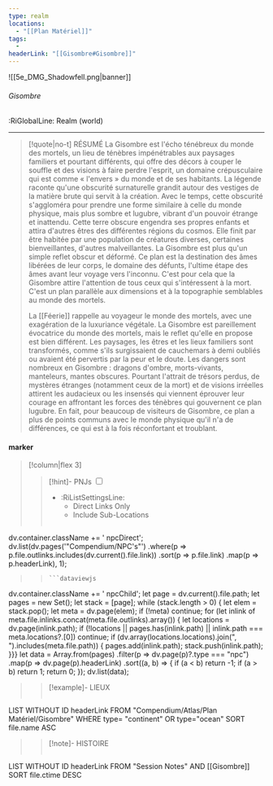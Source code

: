 ```yaml
---
type: realm
locations:
  - "[[Plan Matériel]]"
tags:
  - 
headerLink: "[[Gisombre#Gisombre]]"
---
```


![[5e_DMG_Shadowfell.png|banner]]
###### Gisombre
<span class="sub2">:RiGlobalLine: Realm (world)</span>
___

> [!quote|no-t] RÉSUMÉ
>La Gisombre est l'écho ténébreux du monde des mortels, un lieu de ténèbres impénétrables aux paysages familiers et pourtant différents, qui offre des décors à couper le souffle et des visions à faire perdre l'esprit, un domaine crépusculaire qui est comme « l'envers » du monde et de ses habitants. La légende raconte qu'une obscurité surnaturelle grandit autour des vestiges de la matière brute qui servit à la création. Avec le temps, cette obscurité s'aggloméra pour prendre une forme similaire à celle du monde physique, mais plus sombre et lugubre, vibrant d'un pouvoir étrange et inattendu. Cette terre obscure engendra ses propres enfants et attira d'autres êtres des différentes régions du cosmos. Elle finit par être habitée par une population de créatures diverses, certaines bienveillantes, d'autres malveillantes. La Gisombre est plus qu'un simple reflet obscur et déformé. Ce plan est la destination des âmes libérées de leur corps, le domaine des défunts, l'ultime étape des âmes avant leur voyage vers l'inconnu. C'est pour cela que la Gisombre attire l'attention de tous ceux qui s'intéressent à la mort. C'est un plan parallèle aux dimensions et à la topographie semblables au monde des mortels.
>
>La [[Féerie]] rappelle au voyageur le monde des mortels, avec une exagération de la luxuriance végétale. La Gisombre est pareillement évocatrice du monde des mortels, mais le reflet qu'elle en propose est bien différent. Les paysages, les êtres et les lieux familiers sont transformés, comme s'ils surgissaient de cauchemars à demi oubliés ou avaient été pervertis par la peur et le doute. Les dangers sont nombreux en Gisombre : dragons d'ombre, morts-vivants, manteleurs, mantes obscures. Pourtant l'attrait de trésors perdus, de mystères étranges (notamment ceux de la mort) et de visions irréelles attirent les audacieux ou les insensés qui viennent éprouver leur courage en affrontant les forces des ténèbres qui gouvernent ce plan lugubre. En fait, pour beaucoup de visiteurs de Gisombre, ce plan a plus de points communs avec le monde physique qu'il n'a de différences, ce qui est à la fois réconfortant et troublant.

#### marker
> [!column|flex 3]
> > [!hint]-  PNJs
> > <input type="checkbox" id="npc"/><ul class="sortMenu"><li class="sortIcon">:RiListSettingsLine:<ul class="dropdown npcedit"><li><label for="npc" class="directLabel active">Direct Links Only</label></li><li><label for="npc" class="childLabel">Include Sub-Locations</label></li></ul></li></ul>
> >```dataviewjs
dv.container.className += ' npcDirect';
dv.list(dv.pages('"Compendium/NPC\'s"')
 .where(p => p.file.outlinks.includes(dv.current().file.link))
.sort(p => p.file.link)
.map(p => p.headerLink), 1);
>>```
>>```dataviewjs
dv.container.className += ' npcChild';
let page = dv.current().file.path;
let pages = new Set();
let stack = [page];
while (stack.length > 0) {
let elem = stack.pop();
let meta = dv.page(elem);
if (!meta) continue;
for (let inlink of meta.file.inlinks.concat(meta.file.outlinks).array()) {
let locations = dv.page(inlink.path);
if (!locations || pages.has(inlink.path) || inlink.path === meta.locations?.[0]) continue;
 if (dv.array(locations.locations).join(", ").includes(meta.file.path)) {
 pages.add(inlink.path);
 stack.push(inlink.path);
}}}
let data = Array.from(pages)
.filter(p => dv.page(p)?.type === "npc")
.map(p => dv.page(p).headerLink)
.sort((a, b) => {
if (a < b) return -1;
if (a > b) return 1;
return 0;
});
dv.list(data);
> 
>> [!example]- LIEUX
>>```dataview
LIST WITHOUT ID headerLink
FROM "Compendium/Atlas/Plan Matériel/Gisombre"
WHERE type= "continent" OR type="ocean"
SORT file.name ASC
>
>> [!note]- HISTOIRE
>>```dataview
LIST WITHOUT ID headerLink
FROM "Session Notes" AND [[Gisombre]]
SORT file.ctime DESC